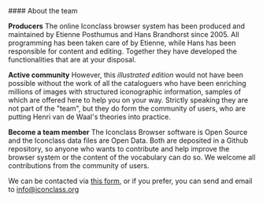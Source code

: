 ﻿<a name=“team”>
#### About the team

__Producers__
The online Iconclass browser system has been produced and maintained by Etienne Posthumus and Hans Brandhorst since 2005. All programming has been taken care of by Etienne, while Hans has been responsible for content and editing. Together they have developed the functionalities that are at your disposal.

__Active community__
However, this _illustrated edition_ would not have been possible without the work of all the cataloguers who have been enriching millions of images with structured iconographic information, samples of which are offered here to help you on your way.
Strictly speaking they are not part of the "team", but they do form the community of users, who are putting Henri van de Waal's theories into practice.

__Become a team member__
The Iconclass Browser software is Open Source and the Iconclass data files are Open Data. Both are deposited in a Github repository, so anyone who wants to contribute and help improve the browser system or the content of the vocabulary can do so.
We welcome all contributions from the community of users. 

We can be contacted via [this form](https://forms.gle/twPq7swQZXmSX46G8), or if you prefer, you can send and email to info@iconclass.org